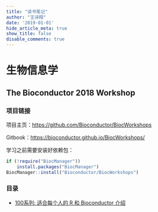 ```yaml
---
title: "读书笔记"
author: "王诗翔"
date: '2019-01-01'
hide_article_meta: true
show_title: false
disable_comments: true
---
```


# 生物信息学

## The Bioconductor 2018 Workshop 

### 项目链接

项目主页：<https://github.com/Bioconductor/BiocWorkshops>

Gitbook：<https://bioconductor.github.io/BiocWorkshops/>

学习之前需要安装好依赖包：

```r
if (!require("BiocManager"))
    install.packages("BiocManager")
BiocManager::install("Bioconductor/BiocWorkshops")
```

### 目录

- [100系列: 适合每个人的 R 和 Bioconductor 介绍](../read/biocworkshop-100-r-and-bioconductor-intro)

